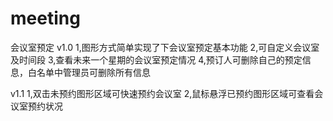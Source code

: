 # meeting
会议室预定
v1.0
    1,图形方式简单实现了下会议室预定基本功能
    2,可自定义会议室及时间段
    3,查看未来一个星期的会议室预定情况
    4,预订人可删除自己的预定信息，白名单中管理员可删除所有信息

v1.1
    1,双击未预约图形区域可快速预约会议室
    2,鼠标悬浮已预约图形区域可查看会议室预约状况
